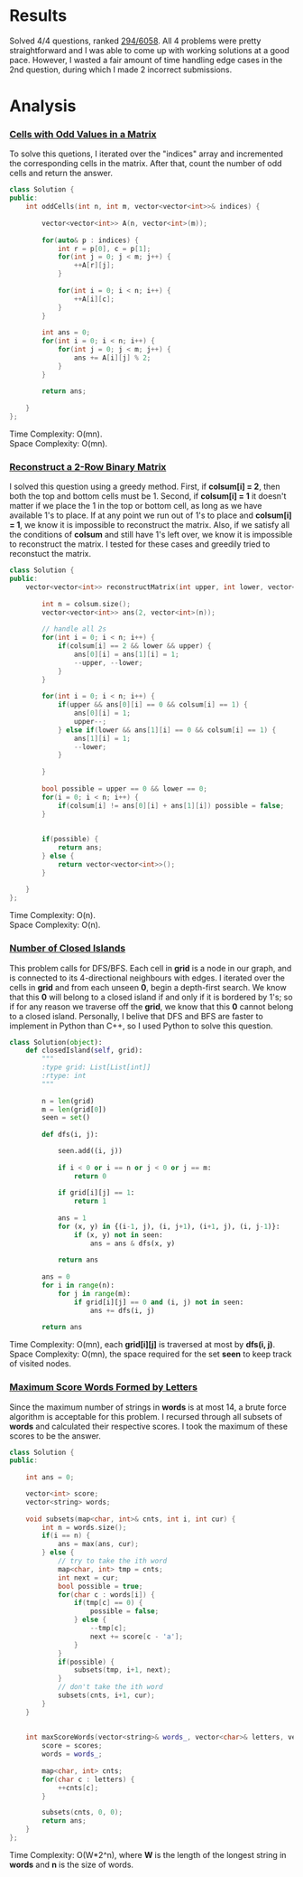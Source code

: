 # Results
Solved 4/4 questions, ranked [294/6058](https://leetcode.com/contest/weekly-contest-162/ranking/). 
All 4 problems were pretty straightforward and I was able to come up with working solutions at a good pace. 
However, I wasted a fair amount of time handling edge cases in the 2nd question, during which I made 2 incorrect submissions.

# Analysis
### [Cells with Odd Values in a Matrix](https://leetcode.com/problems/cells-with-odd-values-in-a-matrix/)
To solve this quetions, I iterated over the "indices" array and incremented the corresponding cells in the matrix.
After that, count the number of odd cells and return the answer.

```C++
class Solution {
public:
    int oddCells(int n, int m, vector<vector<int>>& indices) {
        
        vector<vector<int>> A(n, vector<int>(m));
        
        for(auto& p : indices) {
            int r = p[0], c = p[1];
            for(int j = 0; j < m; j++) {
                ++A[r][j];
            }
            
            for(int i = 0; i < n; i++) {
                ++A[i][c];
            }
        }
        
        int ans = 0;
        for(int i = 0; i < n; i++) {
            for(int j = 0; j < m; j++) {
                ans += A[i][j] % 2;
            }
        }
        
        return ans;
        
    }
};
```
Time Complexity: O(mn).<br>
Space Complexity: O(mn).

### [Reconstruct a 2-Row Binary Matrix](https://leetcode.com/problems/reconstruct-a-2-row-binary-matrix/)
I solved this question using a greedy method. First, if **colsum[i] = 2**, then both the top and bottom cells must be 1.
Second, if **colsum[i] = 1** it doesn't matter if we place the 1 in the top or bottom cell, as long as we have available 1's to place.
If at any point we run out of 1's to place and **colsum[i] = 1**, we know it is impossible to reconstruct the matrix. 
Also, if we satisfy all the conditions of **colsum** and still have 1's left over, we know it is impossible to reconstruct the matrix.
I tested for these cases and greedily tried to reconstuct the matrix.
```C++
class Solution {
public:
    vector<vector<int>> reconstructMatrix(int upper, int lower, vector<int>& colsum) {
        
        int n = colsum.size();
        vector<vector<int>> ans(2, vector<int>(n));
        
        // handle all 2s
        for(int i = 0; i < n; i++) {
            if(colsum[i] == 2 && lower && upper) {
                ans[0][i] = ans[1][i] = 1;
                --upper, --lower;
            }
        }
        
        for(int i = 0; i < n; i++) {
            if(upper && ans[0][i] == 0 && colsum[i] == 1) {
                ans[0][i] = 1;
                upper--;
            } else if(lower && ans[1][i] == 0 && colsum[i] == 1) {
                ans[1][i] = 1;
                --lower;
            }
            
        }
        
        bool possible = upper == 0 && lower == 0;
        for(i = 0; i < n; i++) {
            if(colsum[i] != ans[0][i] + ans[1][i]) possible = false;
        }
        
        
        if(possible) {
            return ans;
        } else {
            return vector<vector<int>>();
        }
        
    }
};
```
Time Complexity: O(n).<br>
Space Complexity: O(n).

### [Number of Closed Islands](https://leetcode.com/problems/number-of-closed-islands/)
This problem calls for DFS/BFS. Each cell in **grid** is a node in our graph, 
and is connected to its 4-directional neighbours with edges. I iterated over the cells in **grid** and from each unseen **0**,
begin a depth-first search. We know that this **0** will belong to a closed island if and only if it is bordered by 1's; 
so if for any reason we traverse off the **grid**, we know that this **0** cannot belong to a closed island. Personally, 
I belive that DFS and BFS are faster to implement in Python than C++, so I used Python to solve this question.

```Python
class Solution(object):
    def closedIsland(self, grid):
        """
        :type grid: List[List[int]]
        :rtype: int
        """
        
        n = len(grid)
        m = len(grid[0])
        seen = set()
        
        def dfs(i, j):

            seen.add((i, j))
            
            if i < 0 or i == n or j < 0 or j == m:
                return 0
            
            if grid[i][j] == 1:
                return 1
            
            ans = 1
            for (x, y) in {(i-1, j), (i, j+1), (i+1, j), (i, j-1)}:
                if (x, y) not in seen:
                    ans = ans & dfs(x, y)
            
            return ans
        
        ans = 0
        for i in range(n):
            for j in range(m):
                if grid[i][j] == 0 and (i, j) not in seen:
                    ans += dfs(i, j)
                    
        return ans
```
Time Complexity: O(mn), each **grid[i][j]** is traversed at most by **dfs(i, j)**.<br>
Space Complexity: O(mn), the space required for the set **seen** to keep track of visited nodes.

### [Maximum Score Words Formed by Letters](https://leetcode.com/problems/maximum-score-words-formed-by-letters/)
Since the maximum number of strings in **words** is at most 14, a brute force algorithm is acceptable for this problem. 
I recursed through all subsets of **words** and calculated their respective scores. I took the maximum of these scores to be the answer.

```C++
class Solution {
public:
    
    int ans = 0;

    vector<int> score;
    vector<string> words;
    
    void subsets(map<char, int>& cnts, int i, int cur) {
        int n = words.size();
        if(i == n) {
            ans = max(ans, cur);
        } else {
            // try to take the ith word
            map<char, int> tmp = cnts;
            int next = cur;
            bool possible = true;
            for(char c : words[i]) {
                if(tmp[c] == 0) {
                    possible = false;
                } else {
                    --tmp[c];
                    next += score[c - 'a'];
                }
            }
            if(possible) {
                subsets(tmp, i+1, next);
            }
            // don't take the ith word
            subsets(cnts, i+1, cur);
        }
    }
    
    
    int maxScoreWords(vector<string>& words_, vector<char>& letters, vector<int>& scores) {
        score = scores;
        words = words_;
        
        map<char, int> cnts;
        for(char c : letters) {
            ++cnts[c];
        }

        subsets(cnts, 0, 0);
        return ans;
    }
};
```
Time Complexity: O(W*2^n), where **W** is the length of the longest string in **words** and **n** is the size of words.

